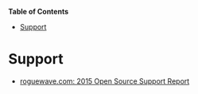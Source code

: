 **Table of Contents**
<!-- MarkdownTOC -->

- [Support](#support)

<!-- /MarkdownTOC -->


# Support
- [roguewave.com: 2015 Open Source Support Report](http://www.roguewave.com/programs/open-source-support-report)
